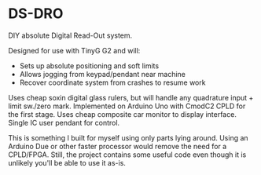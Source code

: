 # DS-DRO
DIY absolute Digital Read-Out system.

Designed for use with TinyG G2 and will:
* Sets up absolute positioning and soft limits
* Allows jogging from keypad/pendant near machine
* Recover coordinate system from crashes to resume work

Uses cheap soxin digital glass rulers, but will handle any quadrature input + limit sw./zero mark.
Implemented on Arduino Uno with CmodC2 CPLD for the first stage.
Uses cheap composite car monitor to display interface.
Single IC user pendant for control.

This is something I built for myself using only parts lying around.
Using an Arduino Due or other faster processor would remove the need for a CPLD/FPGA.
Still, the project contains some useful code even though it is unlikely you'll be able to use it as-is.
